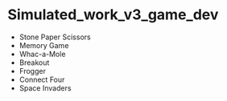 ﻿# Simulated_work_v3_game_dev

- Stone Paper Scissors
- Memory Game
- Whac-a-Mole
- Breakout
- Frogger
- Connect Four 
- Space Invaders
